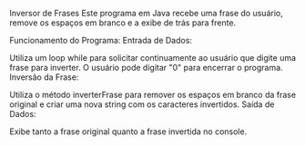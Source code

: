 Inversor de Frases
Este programa em Java recebe uma frase do usuário, remove os espaços em branco e a exibe de trás para frente.

Funcionamento do Programa:
Entrada de Dados:

Utiliza um loop while para solicitar continuamente ao usuário que digite uma frase para inverter.
O usuário pode digitar "0" para encerrar o programa.
Inversão da Frase:

Utiliza o método inverterFrase para remover os espaços em branco da frase original e criar uma nova string com os caracteres invertidos.
Saída de Dados:

Exibe tanto a frase original quanto a frase invertida no console.
